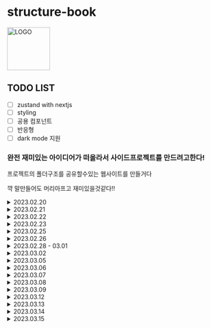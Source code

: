 # structure-book

<img width="100" alt="LOGO" src="https://user-images.githubusercontent.com/64346737/224542549-df85efa8-072f-4d31-9e55-614228b746f8.png">

## TODO LIST

- [ ] zustand with nextjs
- [ ] styling
- [ ] 공용 컴포넌트
- [ ] 반응형
- [ ] dark mode 지원

### 완전 재미있는 아이디어가 떠올라서 사이드프로젝트를 만드려고한다!

프로젝트의 폴더구조를 공유할수있는 웹사이트를 만들거다

꺅 말만들어도 머리아프고 재미있을것같다!!

<details>
<summary>2023.02.20</summary>
<div markdown="1">       
일단 필요한 뷰를 손으로 그려봤다.

chatGPT~ 이 이미지를 코드로뽑아줘 제발제발~~~

![KakaoTalk_Photo_2023-02-20-20-14-35](https://user-images.githubusercontent.com/64346737/220091121-c064373f-464b-4785-bae1-46dbac749b8c.jpeg)
![KakaoTalk_Photo_2023-02-20-20-14-39](https://user-images.githubusercontent.com/64346737/220091128-f77d301b-ad9e-4527-a5a6-350f4577cb77.jpeg)
![KakaoTalk_Photo_2023-02-20-20-14-41](https://user-images.githubusercontent.com/64346737/220091130-ac1e5463-3e2e-463f-a892-c68e00e4bd8e.jpeg)

기획/디자인/개발(서버도!!!)을 모두 혼자서 해볼거라 쉽진않겠지만, 그래도 그 과정에서 배울게 많을것같다!

</div>
</details>

<details>
<summary>2023.02.21</summary>
<div markdown="1">       
이날은 퍼블리싱을 했다.

프로젝트이름에 book이 들어가있어서 뭔가 책같은느낌을 주고싶었는데, 좀 올드하기도한듯...?

그래도 난 이 프로젝트를 얼른만들고나서, 코드나 스타일을 정리할생각이라 일단 고~
<img width="1512" alt="Screen Shot 2023-02-21 at 9 31 27 PM" src="https://user-images.githubusercontent.com/64346737/220345799-895a0476-ca0e-4f83-9301-560ac75de352.png">

</div>
</details>

<details>
<summary>2023.02.22</summary>
<div markdown="1">       
form을 만들었다.

깃헙 연동을 하고싶어서 낮엔 틈틈이 github api를 찾아보고 저녁에 카페에 와서 작업을 했다!!

낮에 찾아봤을때는 서버가 있어야하나...조금 막막했는데, 생각보다 쉽게 해결되었다!!

`@octokit/rest`를 사용하면 간단하게 할수있다.

그대신 인증과관련된 기능은 사용할수있는진 몰겠다ㅠㅜㅜ 내가 필요한 기능은 그래도 제공해줌!!

<img width="1498" alt="Screen Shot 2023-02-22 at 11 02 59 PM" src="https://user-images.githubusercontent.com/64346737/220644755-12b91939-69d6-4c04-add3-ad5041098649.png">

꺅 재밌당...후후 불타오른김에 빨리해야징..

이 프로젝트는 코드스타일, 디자인, 반응형 등은 최대한 고려하지않고 오로지 기능에 초점을 맞춰서 진행하려고한다.

일단 돌아가게만들고나서 살을 붙일 생각임

</div>
</details>

<details>
<summary>2023.02.23</summary>
<div markdown="1">       
오늘은 트리구조를 어떻게 처리할지 고민을 좀 해봤다.

```typescript
type TreeItem = {
  id: string;
  type: TreeItemType;
  name: string;
  description?: string;
};

type Tree = {
  item: TreeItem;
  children?: Tree[];
};

type TreeList = Tree[];
```

처음엔 이렇게 배열로 관리할까 싶었는데 트리의 데이터를 변경하는 기능도 추가한다고 생각해보면, tree 데이터가 배열로 있을때 인덱스를 항상 찾아줘야하는데,
만약 폴더의 depth가 깊다면....? 정말 생각만해도 복잡해진다.

배열말고 객체로 데이터를 관리한다면 key로 접근하기때문에 배열로 관리할때보다는 좀 더 쉽게 해결할수있을것같다!

내일은 데이터의 구조를 변경해봐야겠다.

<img width="800" alt="폴더 트리구조" src="https://user-images.githubusercontent.com/64346737/220934163-d0d4a062-54ab-4451-82ab-7ccd5cdf1eb9.png">

암튼 오늘은 위의 사진처럼 트리를 만들어봤다.

</div>
</details>

<details>
<summary>2023.02.25</summary>
<div markdown="1">       
후우....데이터 구조때문에 고민을 계속 했다.

폴더구조의 뎁스가 얼마나 깊어질지 예상을 할수가없기때문에, 최대한 다루기쉬운 형태로 만들어야한다.

지금 당장 구현할 기능을 생각해보면
깃허브로 가져온 구조에서 삭제/추가를 쉽게 하려면 객체 key로 하는게 가장 좋은 방법이라는 결론을 냈다.

(일단은 아래와같은 구조로 갈건데, 데이터의 구조는 계속 고민해볼것이다!)

```typescript
const MOCK_TREE: TreeList = {
  test: {
    item: { id: "id-1", type: "FOLDER", name: "test" },
    children: {
      test2222: {
        item: { id: "id-2", type: "FOLDER", name: "test2" },
        children: {
          test3333: { item: { id: "id-3", type: "FILE", name: "test3" } },
        },
      },
    },
  },
  folderOnly: {
    item: { id: "id-4", type: "FOLDER", name: "folderOnly" },
  },
  test444444: {
    item: { id: "id-5", type: "FOLDER", name: "test4" },
    children: {
      test55555: {
        item: { id: "id-6", type: "FOLDER", name: "test5" },
        children: {
          test66666: {
            item: { id: "id-7", type: "FOLDER", name: "test6" },
            children: {
              test777777: {
                item: { id: "id-8", type: "FILE", name: "test7" },
              },
            },
          },
        },
      },
    },
  },
};
```

데이터의 구조를 보면 폴더의 이름 자체가 key가 된다.

근데 만약 폴더이름을 변경하는기능을 넣게되면, 또 골치가 아파질것같다.

왜냐면 폴더명을 변경하게되면 key도 변경해야하기때문에 데이터 관리차원에서 좋지않을것같음.

지금 생각했을땐 각 TreeItem의 id를 key로 가지도록 하는게 좋을것같다! id는 한번 생성되면 변경되지않기때문이다.

지금은 깃허브에서 받아온 데이터를 내 입맛에맞게 구조를 바꾸려고 폴더명을 key로 만들었다.
<img width="800" alt="폴더 트리구조" src="https://user-images.githubusercontent.com/64346737/221353903-57a0be47-b41e-4969-a1e7-d33c05307718.png">

일단 지금은 깃헙트리구조를 화면에 표현하는데까지는 성공!

---

데이터를 삭제할때나 수정할때, depth가 깊다면 또 어떻게 접근을해야하나...고민을 했는데,
github API를 확인해보니, 하나의 파일 데이터가
<img width="400" alt="github file data" src="https://user-images.githubusercontent.com/64346737/221356380-3cccaa59-74c3-4217-857a-6aedbd3a73c6.png">

이런식으로 path도 가지고있다!!

path를 가지고있으면 부모의 정보를 가지고있는것이므로 depth가 깊어도 target을 금방 찾을수있을것같음!!

</div>
</details>

<details>
<summary>2023.02.26</summary>
<div markdown="1">

트리 삭제 기능을 구현해봤다.

그런데 트리와 관련된 컴포넌트들을 많이 만들다보니
데이터를 가지고있는 컴포넌트와 그리는 컴포넌트의 뎁스가 깊어져서, props로 여러단계를 거쳐서 넘겨야하는 상황이 되었고, 기능들은 이제 hook으로 빼야겠다.

기능이 얼마없는데도, 로직이 많아짐..!흐긓긓

아근데 지금 기차에서 코딩하고있는데 멀미가나서 오늘은 조금만해야겠따ㅠㅜ

</div>
</details>

<details>
<summary>2023.02.28 - 03.01</summary>
<div markdown="1">

며칠동안 바빠서 작업을 많이 못했다ㅠㅜㅠㅜ

음...지금 트리 데이터 구조떄문에 계속 고민이다...

github 레포지토리에서 트리 데이터를 받아와서 그리는것까지는 했는데, depth를 어떻게 관리해야 효율적일지 모르겠ㄷ...

폴더와 파일의 이름을 수정할때 depth가 깊은데이터를 직접 변경을 해야하는데, 어떻게 이 작업을 효율적으로 할 수 있을까????????

예전에 한번 생각했던 방식이긴한데, tree data가 depth가 깊은 객체로 관리되고있고, 각 아이템의 id를 key로 관리하는게 지금 내가 생각할수있는 최선의 방식이다!!

지금은 github에서 tree데이터를 받아오면 아래와 같은 구조로 만들고있는데,

```javascript
{
  [name]:{
    item:{item정보},
    children:{
      [name]:{
        item:{item정보},
        children:{}
      },
      [name]:{
        item:{item정보},
        children:{}
      },
    }
  }
}
```

위 구조에서 아래의 구조로 변환해주는 util을 추가했다!!

```javascript
{
  [id]:{
    item:{item정보},
    children:{
      [id]:{
        item:{item정보},
        children:{}
      },
      [id]:{
        item:{item정보},
        children:{}
      },
    }
  }
}
```

그리고 폴더/파일을 추가하는 기능도 구현했다.

거의 하루종일 데이터구조+기능구현한다고 쓴듯ㅋ쿠ㅜ 그래도 성공!!!!
근데 코드가 점점 지저분해진다.

더 진행하기전에 이젠 정말 로직을 분리해야할듯

![Mar-02-2023 09-20-58](https://user-images.githubusercontent.com/64346737/222297713-927cef19-60f5-4b62-afb8-106994504a93.gif)

</div>
</details>

<details>
<summary>2023.03.02</summary>
<div markdown="1">

대구내려온다고 많이 못함ㅠㅜㅜ

기차에서 하려고했는데, 노트북본지 5분만에 멀미나서 그냥 포기!!!

집에와서 create 페이지에서 섞여있던 로직들을 hook으로 빼는 작업만 했다 😂

</div>
</details>

<details>
<summary>2023.03.05</summary>
<div markdown="1">
그동안 일이 좀 많아서 작업을 못했음ㅠㅜㅠㅜ

오늘은 tree toggle기능을 추가햇다.

깃헙 트리 구조를 받아왔을때, 모든 파일과 폴더를 한번에 다 그리니깐 화면에서 차지하는 영역이 너무 길어져서 맨처음에는 tree를 접은상태로 보여주고싶었다.

![Mar-05-2023 17-33-25](https://user-images.githubusercontent.com/64346737/222950318-04074042-d8c6-4fd6-8dff-bb4719aaa14c.gif)

이제 form 제출부분만 남았다

그런데 각 폴더의 설명을 어떻게 추가할가했는데, 지금은 description에 적도록할거다.
그래서 description을 texteditor로 작성할수있게 변경할거다!!

---

일단 생성하기 버튼을 눌렀을때, 제출해야하는 데이터를 콘솔로 출력해봄

<img width="400" alt="github file data" src="https://user-images.githubusercontent.com/64346737/222958997-98e41256-0b85-4be8-888d-5b92d9dd6c07.png">

근데 필수값 처리를 안해줘서 form라이브러리를 쓸까 고민중...
일단은 db에 데이터 쌓는걸 먼저해보자

벌써 떨리는군...^^

</div>
</details>

<details>
<summary>2023.03.06</summary>
<div markdown="1">

오늘은 login처리를 했다.
이 웹사이트는 개발자들만 쓸것같아서 github계정으로 연동하려고했다.

근데 난 서버리스로 만들거라 firebase로 연동을 해봤다.

생각보다 엄청 간단함...!!!!

낼은 낮에 client state를 어떤 방식으로 관리할지 고민을 해보고 저녁에 구현을 해볼것이다!!

</div>
</details>

<details>
<summary>2023.03.07</summary>
<div markdown="1">

user data(client state)를 zustand로 관리하려고한다.
zustand를 실무에서 써보긴했지만 너무 가볍게 찍먹한느낌이라, 이번엔 공식문서좀 보고 어떤 기능들이있는지도 체크해보고 사용해보려고한다!!

[nextjs와 zustand를 함께 사용한 글](https://velog.io/@yhg0337/%EB%91%90%EB%B2%88%EC%A7%B8.-Zustand%EC%99%80-%ED%95%A8%EA%BB%98-SSR-Hydration#zustand-store-ssr%EA%B3%BC-%ED%95%A8%EA%BB%98-%EC%82%AC%EC%9A%A9%ED%95%98%EA%B8%B0)을 보고 한번 따라해보려고한다.

nextjs와 함께쓰면 zustand의 데이터를 사용해 hydration작업을 또 해줘야하는것같다....맞나..?

일단 돌아가게만드는게 목표라 데이터 생성하는거 먼저 하고난 뒤에 이 작업을 할거다.
투두가 점점 늘어나니 기록을해놔야겠음!!

</div>
</details>

<details>
<summary>2023.03.08</summary>
<div markdown="1">

firebase > firestore database 사용해보기

오! 데이터를 생성하고, 받아오는것까지는 했다.

내일은 suspense와 error boundary를 설정해보자!!

음 글고 홈의 list의 페이징방식과, 맨 처음값들을 ssr로 처리할지 고민중

<img width="600" alt="github file data" src="https://user-images.githubusercontent.com/64346737/223882045-758e7b1a-43af-4dd5-b203-23cf4096e68e.png">

</div>
</details>

<details>
<summary>2023.03.09</summary>
<div markdown="1">
디테일 페이지를 만들어봤다.

와 근데 생각보다 디자인없이 작업하니깐 상당히 귀찮음ㅠㅜ

그래서 지금 중복된 코드도많고, 시각적으로 수정해야할곳도 많지만, 기능적으로 개선하는게 우선임!

그리고 지금 SSR과 관련된 작업은 아무것도 안했음....

</div>
</details>

<details>
<summary>2023.03.12</summary>
<div markdown="1">

금욜은 더글로리보고, 토욜은 몸살나서 작업을 못했다ㅠㅜㅠㅜ
사실 생성까지는 만들어놔서, 이제 디자인을 좀 손보려고함

근데 포인트색상 정하기가 왤케 어려운지ㅠㅜㅠㅜㅜ

그래서 일단은 로고를 만들어봤다!

로고 생성 사이트에서 참고했는데,
로고 키워드는 folder, file, structure 이런걸로 찾아보니깐 너무 각진느낌의 디자인만 나와서

code라는 키워드를 중심으로 찾아봤다. 그러던 중 딱 마음에드는 로고가 있어서 피그마로 따라 만들어봤다.

code라는 느낌도주고, 책이라는 느낌도 줄수있는 디자인이라고 생각해서 만들어봄(내눈에만 예쁘면됨..ㅎ..ㅎ..ㅎ.ㅎ)

<img width="840" alt="Screen Shot 2023-03-12 at 8 20 49 PM" src="https://user-images.githubusercontent.com/64346737/224541288-60be9164-3692-4b83-85e7-36da9ccf2ad3.png">

</div>
</details>

<details>
<summary>2023.03.13</summary>
<div markdown="1">
악!!!또다른 난관이 찾아왔다.

나는 Stack을 이 프로젝트의 또다른 중요한 컨셉으로 가져갈건데, 이 Stack데이터를 어떻게 관리할지 고민임..

데이터를 미리 생성해놓는건 유연하지 못할것같고, 내가 모르는 스택도있을지 모르기때문에 생성과 검색이 가능한 셀렉터를 만들려고한다.

그리고 stack 자체의 테이블?을 따로 만들어야하는데, Stack데이터를 생성하는 시점에 대해서도 결정해야한다.

1. 사용자가 tree데이터를 생성할때 선택한 stack들 중 stack테이블에 존재하지않는건 만들어준다..
2. 사용자가 select에서 create하는 시점에..?

일단은 1번이 더 끌리긴한다. 2번은 form제출 전이기때문에 수정이 여러번될수도있기때문이당

일단....내일 계속 고민좀 해봐야겠고만

</div>
</details>

<details>
<summary>2023.03.14</summary>
<div markdown="1">
Stack데이터는 어제 고민했던대로 form 생성요청을 보내게되면, 새로 추가된 stack값들은 db에 추가를 한 뒤 form 정보를 저장하는방식으로 구현했다.

군뎅....나 내일은 진짜 에러처리 해야함ㅎ

그만미루라고~

</div>
</details>

<details>
<summary>2023.03.15</summary>
<div markdown="1">
삭제기능 구현함!

내일 제주도가서 주말까지 작업못함ㅎ
노트북을 들고가서 바다보면서 코딩할까 잠시 고민했지만,
그럼 여행에 집중을못할것같아 그냥 태블릿으로 아티클이나 읽으려고한다.

그래도 공부안하는건 아니니 마음이 덜 불편하고만

</div>
</details>

